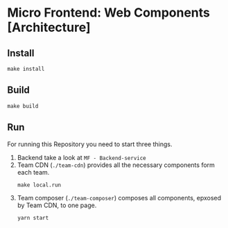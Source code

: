 # Micro Frontend: Web Components [Architecture]

## Install
```
make install
```
## Build
```
make build
```

## Run
For running this Repository you need to start three things.
1. Backend take a look at `MF - Backend-service`
2. Team CDN (`./team-cdn`) provides all the necessary components form each team.
    ```
    make local.run
    ```
3. Team composer (`./team-composer`) composes all components, epxosed by Team CDN, to one page.
    ```
    yarn start
    ```
